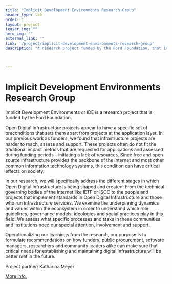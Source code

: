 ```yaml
---
title: "Implicit Development Environments Research Group"
header_type: lab
order: 1
layout: project
teaser_img: ""
hero_img: ""
external_link: ""
link: '/project/implicit-development-environments-research-group'
description: "A research project funded by the Ford Foundation, that investigates the following question: How can funders and community leaders better meet the needs of digital infrastructure projects, and how are those needs distinct from projects at the application layer?"



---
```

<h1>Implicit Development Environments Research Group</h1>
<p>Implicit Development Environments or IDE is a research project that is funded by the Ford Foundation.</p>
<p>Open Digital Infrastructure projects appear to have a specific set of preconditions that sets them apart from projects at the application layer. In our previous work as funders, we found that infrastructure projects are harder to reach, assess and support. These projects often do not fit the traditional impact metrics that are requested for applications and assessed during funding periods – initiating a lack of resources. Since free and open source infrastructure provides the backbone of the internet and most other common information technology systems, this condition can have critical effects on society.</p>

<p>In our research, we will specifically address the different stages in which Open Digital Infrastructure is being shaped and created: From the technical governing bodies of the Internet like IETF or ISOC to the people and projects that implement standards in Open Digital Infrastructure and those who run infrastructure services. We examine the underpinning dynamics and values within the econsystem in order to understand which role guidelines, governance models, ideologies and social practices play in this field. We assess what specific processes and tasks in these communities and institutions need our special attention, involvement and support. </p>

<p>Operationalizing our learnings from the research, our purpose is to formulate recommendations on how funders, public procurement, software managers, researchers and community leaders alike can make sure that critical needs for establishing and maintaining digital infrastructure will be better met in the future.</p>

<p>Project partner: Katharina Meyer </p>

<p><a href="https://www.fordfoundation.org/ideas/equals-change-blog/posts/announcing-13m-in-funding-for-digital-infrastructure-research/" target="_blank">More info.</a></p>






